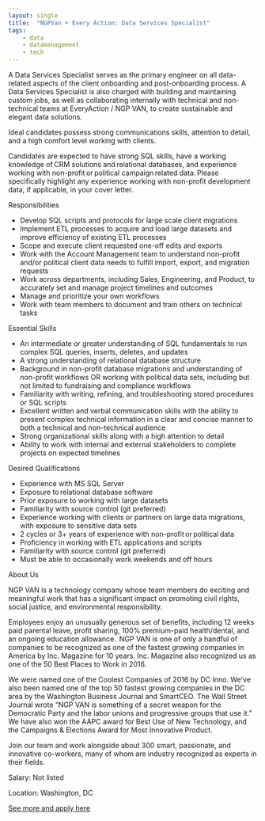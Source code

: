 ```yaml
---
layout: single
title:  "NGPVan + Every Action: Data Services Specialist"
tags: 
    - data
    - datamanagement
    - tech
---
```

A Data Services Specialist serves as the primary engineer on all data-related aspects of the client onboarding and post-onboarding process. A Data Services Specialist is also charged with building and maintaining custom jobs, as well as collaborating internally with technical and non-technical teams at EveryAction / NGP VAN, to create sustainable and elegant data solutions.  

Ideal candidates possess strong communications skills, attention to detail, and a high comfort level working with clients.  

Candidates are expected to have strong SQL skills, have a working knowledge of CRM solutions and relational databases, and experience working with non-profit or political campaign related data. Please specifically highlight any experience working with non-profit development data, if applicable, in your cover letter.  

Responsibilities 
* Develop SQL scripts and protocols for large scale client migrations  
* Implement ETL processes to acquire and load large datasets and improve efficiency of existing ETL processes  
* Scope and execute client requested one-off edits and exports 
* Work with the Account Management team to understand non-profit and/or political client data needs to fulfill import, export, and migration requests  
* Work across departments, including Sales, Engineering, and Product, to accurately set and manage project timelines and outcomes  
* Manage and prioritize your own workflows  
* Work with team members to document and train others on technical tasks  

Essential Skills  
* An intermediate or greater understanding of SQL fundamentals to run complex SQL queries, inserts, deletes, and updates 
* A strong understanding of relational database structure 
* Background in non-profit database migrations and understanding of non-profit workflows OR working with political data sets, including but not limited to fundraising and compliance workflows  
* Familiarity with writing, refining, and troubleshooting stored procedures or SQL scripts  
* Excellent written and verbal communication skills with the ability to present complex technical information in a clear and concise manner to both a technical and non-technical audience 
* Strong organizational skills along with a high attention to detail  
* Ability to work with internal and external stakeholders to complete projects on expected timelines  

Desired Qualifications  
* Experience with MS SQL Server 
* Exposure to relational database software  
* Prior exposure to working with large datasets  
* Familiarity with source control (git preferred)  
* Experience working with clients or partners on large data migrations, with exposure to sensitive data sets 
* 2 cycles or 3+ years of experience with non-profit or political data  
* Proficiency in working with ETL applications and scripts  
* Familiarity with source control (git preferred)  
* Must be able to occasionally work weekends and off hours  

 

About Us 

NGP VAN is a technology company whose team members do exciting and meaningful work that has a significant impact on promoting civil rights, social justice, and environmental responsibility. 

Employees enjoy an unusually generous set of benefits, including 12 weeks paid parental leave, profit sharing, 100% premium-paid health/dental, and an ongoing education allowance.  NGP VAN is one of only a handful of companies to be recognized as one of the fastest growing companies in America by Inc. Magazine for 10 years. Inc. Magazine also recognized us as one of the 50 Best Places to Work in 2016. 

We were named one of the Coolest Companies of 2016 by DC Inno. We've also been named one of the top 50 fastest growing companies in the DC area by the Washington Business Journal and SmartCEO. The Wall Street Journal wrote “NGP VAN is something of a secret weapon for the Democratic Party and the labor unions and progressive groups that use it.” We have also won the AAPC award for Best Use of New Technology, and the Campaigns & Elections Award for Most Innovative Product. 

Join our team and work alongside about 300 smart, passionate, and innovative co-workers, many of whom are industry recognized as experts in their fields. 

Salary: Not listed

Location: Washington, DC


[See more and apply here](https://ngpvan.applytojob.com/apply/drNL8zcb2q/Data-Services-Specialist)

